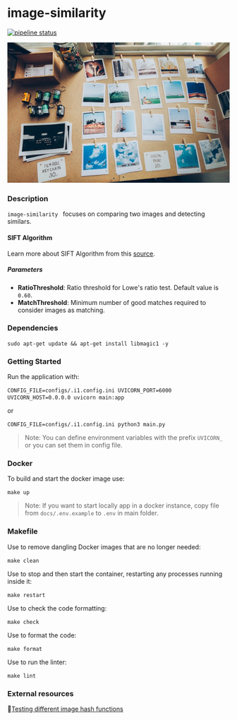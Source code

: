 # image-similarity

[![pipeline status](https://git.ghpcard.local/dbelii/odapi-compare/badges/master/pipeline.svg)](https://git.ghpcard.local/dbelii/odapi-compare/-/commits/master)

<div style="text-align:center"><img src="docs/intro.jpg" /></div>

### Description

`image-similarity
` focuses on comparing two images and detecting similars.


#### SIFT Algorithm 

Learn more about SIFT Algorithm from this [source](https://pyimagesearch.com/2016/01/11/opencv-panorama-stitching/).

##### Parameters
- **RatioThreshold**: Ratio threshold for Lowe's ratio test. Default value is `0.60`.
- **MatchThreshold**: Minimum number of good matches required to consider images as matching.


### Dependencies
```
sudo apt-get update && apt-get install libmagic1 -y
```
### Getting Started

Run the application with:
```
CONFIG_FILE=configs/.i1.config.ini UVICORN_PORT=6000 UVICORN_HOST=0.0.0.0 uvicorn main:app
```
or
```
CONFIG_FILE=configs/.i1.config.ini python3 main.py
```

> Note: You can define environment variables with the prefix `UVICORN_` or you can set them in config file.


### Docker

To build and start the docker image use:

```
make up
```

> Note: If you want to start locally app in a docker instance, copy file from `docs/.env.example` to `.env` in main folder.

### Makefile

Use to remove dangling Docker images that are no longer needed:
```
make clean
``` 

Use to stop and then start the container, restarting any processes running inside it:
```
make restart
``` 

Use to check the code formatting:
```
make check
``` 

Use to format the code:
```
make format
``` 

Use to run the linter:
```
make lint
```


### External resources
🔸[Testing different image hash functions](https://content-blockchain.org/research/testing-different-image-hash-functions/)